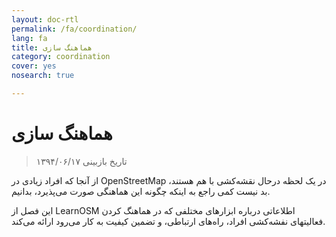 ```yaml
---
layout: doc-rtl
permalink: /fa/coordination/
lang: fa
title: هماهنگ سازی
category: coordination
cover: yes
nosearch: true

---
```


هماهنگ سازی
============

> تاریخ بازبینی ۱۳۹۴/۰۶/۱۷

از آنجا که افراد زیادی در OpenStreetMap در یک لحظه درحال نقشه‌کشی با هم هستند، بد نیست کمی راجع به اینکه چگونه این هماهنگی صورت می‌پذیرد، بدانیم.

این فصل از LearnOSM اطلاعاتی درباره ابزارهای مختلفی که در هماهنگ کردن فعالیتهای نفشه‌کشی افراد، راه‌های ارتباطی، و تضمین کیفیت به کار می‌رود ارائه می‌کند.
